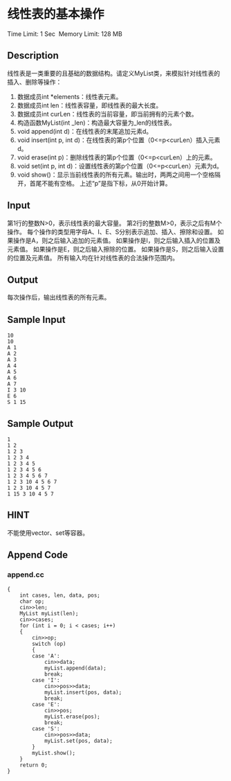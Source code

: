 # 线性表的基本操作
Time Limit: 1 Sec  Memory Limit: 128 MB


## Description
线性表是一类重要的且基础的数据结构。请定义MyList类，来模拟针对线性表的插入、删除等操作：
1. 数据成员int *elements：线性表元素。
2. 数据成员int len：线性表容量，即线性表的最大长度。
3. 数据成员int curLen：线性表的当前容量，即当前拥有的元素个数。
4. 构造函数MyList(int _len)：构造最大容量为_len的线性表。
5. void append(int d)：在线性表的末尾追加元素d。
6. void insert(int p, int d)：在线性表的第p个位置（0<=p<curLen）插入元素d。
7. void erase(int p)：删除线性表的第p个位置（0<=p<curLen）上的元素。
8. void set(int p, int d)：设置线性表的第p个位置（0<=p<curLen）元素为d。
9. void show()：显示当前线性表的所有元素。输出时，两两之间用一个空格隔开，首尾不能有空格。
上述“p”是指下标，从0开始计算。


## Input
第1行的整数N>0，表示线性表的最大容量。
第2行的整数M>0，表示之后有M个操作。
每个操作的类型用字母A、I、E、S分别表示追加、插入、擦除和设置。
如果操作是A，则之后输入追加的元素值。
如果操作是I，则之后输入插入的位置及元素值。
如果操作是E，则之后输入擦除的位置。
如果操作是S，则之后输入设置的位置及元素值。
所有输入均在针对线性表的合法操作范围内。


## Output
每次操作后，输出线性表的所有元素。


## Sample Input
```
10
10
A 1
A 2
A 3
A 4
A 5
A 6
A 7
I 3 10
E 6
S 1 15

```
## Sample Output
```
1
1 2
1 2 3
1 2 3 4
1 2 3 4 5
1 2 3 4 5 6
1 2 3 4 5 6 7
1 2 3 10 4 5 6 7
1 2 3 10 4 5 7
1 15 3 10 4 5 7

```

## HINT
不能使用vector、set等容器。


## Append Code
### append.cc
```cppint main()
{
    int cases, len, data, pos;
    char op;
    cin>>len;
    MyList myList(len);
    cin>>cases;
    for (int i = 0; i < cases; i++)
    {
        cin>>op;
        switch (op)
        {
        case 'A':
            cin>>data;
            myList.append(data);
            break;
        case 'I':
            cin>>pos>>data;
            myList.insert(pos, data);
            break;
        case 'E':
            cin>>pos;
            myList.erase(pos);
            break;
        case 'S':
            cin>>pos>>data;
            myList.set(pos, data);
        }
        myList.show();
    }
    return 0;
}
```
